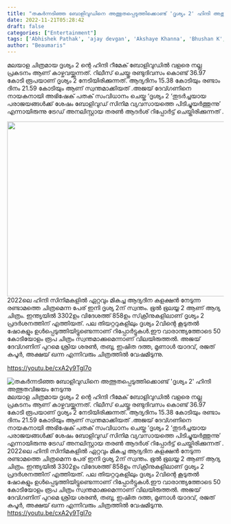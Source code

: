 ```yaml
---
title: "തകർന്നടിഞ്ഞ ബോളിവുഡിനെ അത്ഭുതപ്പെടുത്തിക്കൊണ്ട് 'ദൃശ്യം 2' ഹിന്ദി അത്ഭുതവിജയം നേടുന്നു"
date: 2022-11-21T05:28:42
draft: false
categories: ["Entertainment"]
tags: ['Abhishek Pathak', 'ajay devgan', 'Akshaye Khanna', 'Bhushan K', 'Drishyam 2 hindi', 'Featured', 'shriya saran', 'tabu']
author: "Beaumaris"
---
```


മലയാള ചിത്രമായ ദൃശ്യം 2 ന്റെ ഹിന്ദി റീമേക് ബോളിവുഡിൽ വളരെ നല്ല പ്രകടനം ആണ് കാഴ്ചവയ്ക്കുന്നത്. റിലീസ് ചെയ്തു രണ്ടുദിവസം കൊണ്ട് 36.97 കോടി രൂപയാണ് ദൃശ്യം 2 നേടിയിരിക്കുന്നത്. ആദ്യദിനം 15.38 കോടിയും രണ്ടാം ദിനം 21.59 കോടിയും ആണ് സ്വന്തമാക്കിയത് .അജയ് ദേവ്ഗണിനെ നായകനായി അഭിഷേക് പതക് സംവിധാനം ചെയ്ത ‘ദൃശ്യം 2 ‘തുടര്‍ച്ചയായ പരാജയങ്ങള്‍ക്ക് ശേഷം ബോളിവുഡ് സിനിമ വ്യവസായത്തെ പിടിച്ചുയര്‍ത്തുന്നു’ എന്നായിരുന്നു ട്രേഡ് അനലിസ്റ്റായ തരണ്‍ ആദര്‍ശ് റിപ്പോര്‍ട്ട് ചെയ്തിരിക്കുന്നത് .

<img class="wp-image-363017 aligncenter" src="https://cdn.boolokam.com/articles/2022/11/wweee-300x158.jpg" alt="" width="773" height="407" />2022ലെ ഹിന്ദി സിനിമകളില്‍ ഏറ്റവും മികച്ച ആദ്യദിന കളക്ഷന്‍ നേടുന്ന രണ്ടാമത്തെ ചിത്രമെന്ന പേര് ഇനി ദൃശ്യ 2ന് സ്വന്തം. ഭൂല്‍ ഭൂലയ്യ 2 ആണ് ആദ്യ ചിത്രം. ഇന്ത്യയില്‍ 3302ഉം വിദേശത്ത് 858ഉം സ്‌ക്രീനുകളിലാണ് ദൃശ്യം 2 പ്രദര്‍ശനത്തിന് എത്തിയത്. പല തിയറ്ററുകളിലും ദൃശ്യം 2വിന്റെ കൂടുതല്‍ ഷോകളും ഉള്‍പ്പെടുത്തിയിട്ടുണ്ടെന്നാണ് റിപ്പോര്‍ട്ടുകള്‍.ഈ വാരാന്ത്യത്തോടെ 50 കോടിയോളം രൂപ ചിത്രം സ്വന്തമാക്കുമെന്നാണ് വിലയിരുത്തല്‍. അജയ് ദേവ്ഗണിന് പുറമെ ശ്രിയ ശരണ്‍, തബു, ഇഷിത ദത്ത, മൃണാള്‍ യാദവ്, രജത് കപൂര്‍, അക്ഷയ് ഖന്ന എന്നിവരും ചിത്രത്തിൽ വേഷമിടുന്നു.

https://youtu.be/cxA2y9Tgl7o


![തകർന്നടിഞ്ഞ ബോളിവുഡിനെ അത്ഭുതപ്പെടുത്തിക്കൊണ്ട് 'ദൃശ്യം 2' ഹിന്ദി അത്ഭുതവിജയം നേടുന്നു](https://cdn.boolokam.com/articles/2022/11/wweee-300x158.jpg)മലയാള ചിത്രമായ ദൃശ്യം 2 ന്റെ ഹിന്ദി റീമേക് ബോളിവുഡിൽ വളരെ നല്ല പ്രകടനം ആണ് കാഴ്ചവയ്ക്കുന്നത്. റിലീസ് ചെയ്തു രണ്ടുദിവസം കൊണ്ട് 36.97 കോടി രൂപയാണ് ദൃശ്യം 2 നേടിയിരിക്കുന്നത്. ആദ്യദിനം 15.38 കോടിയും രണ്ടാം ദിനം 21.59 കോടിയും ആണ് സ്വന്തമാക്കിയത് .അജയ് ദേവ്ഗണിനെ നായകനായി അഭിഷേക് പതക് സംവിധാനം ചെയ്ത ‘ദൃശ്യം 2 ‘തുടര്‍ച്ചയായ പരാജയങ്ങള്‍ക്ക് ശേഷം ബോളിവുഡ് സിനിമ വ്യവസായത്തെ പിടിച്ചുയര്‍ത്തുന്നു’ എന്നായിരുന്നു ട്രേഡ് അനലിസ്റ്റായ തരണ്‍ ആദര്‍ശ് റിപ്പോര്‍ട്ട് ചെയ്തിരിക്കുന്നത് . 2022ലെ ഹിന്ദി സിനിമകളില്‍ ഏറ്റവും മികച്ച ആദ്യദിന കളക്ഷന്‍ നേടുന്ന രണ്ടാമത്തെ ചിത്രമെന്ന പേര് ഇനി ദൃശ്യ 2ന് സ്വന്തം. ഭൂല്‍ ഭൂലയ്യ 2 ആണ് ആദ്യ ചിത്രം. ഇന്ത്യയില്‍ 3302ഉം വിദേശത്ത് 858ഉം സ്‌ക്രീനുകളിലാണ് ദൃശ്യം 2 പ്രദര്‍ശനത്തിന് എത്തിയത്. പല തിയറ്ററുകളിലും ദൃശ്യം 2വിന്റെ കൂടുതല്‍ ഷോകളും ഉള്‍പ്പെടുത്തിയിട്ടുണ്ടെന്നാണ് റിപ്പോര്‍ട്ടുകള്‍.ഈ വാരാന്ത്യത്തോടെ 50 കോടിയോളം രൂപ ചിത്രം സ്വന്തമാക്കുമെന്നാണ് വിലയിരുത്തല്‍. അജയ് ദേവ്ഗണിന് പുറമെ ശ്രിയ ശരണ്‍, തബു, ഇഷിത ദത്ത, മൃണാള്‍ യാദവ്, രജത് കപൂര്‍, അക്ഷയ് ഖന്ന എന്നിവരും ചിത്രത്തിൽ വേഷമിടുന്നു. https://youtu.be/cxA2y9Tgl7o
